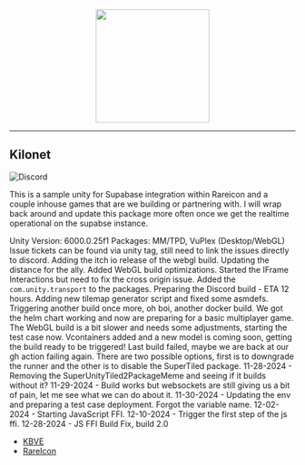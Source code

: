 <center>
<a alt="KBVE Logo" href="https://kbve.com/" target="_blank" rel="noreferrer"><img src="https://raw.githubusercontent.com/KBVE/kbve.com/main/public/assets/img/letter_logo.png" width="200"></a>
</center>

---

## Kilonet

![Discord](https://img.shields.io/discord/342732838598082562?logo=discord)


This is a sample unity for Supabase integration within Rareicon and a couple inhouse games that are we building or partnering with.
I will wrap back around and update this package more often once we get the realtime operational on the supabse instance.

Unity Version: 6000.0.25f1
Packages: MM/TPD, VuPlex (Desktop/WebGL)
Issue tickets can be found via unity tag, still need to link the issues directly to discord.
Adding the itch io release of the webgl build.
Updating the distance for the ally.
Added WebGL build optimizations.
Started the IFrame Interactions but need to fix the cross origin issue.
Added the `com.unity.transport` to the packages.
Preparing the Discord build - ETA 12 hours.
Adding new tilemap generator script and fixed some asmdefs.
Triggering another build once more, oh boi, another docker build.
We got the helm chart working and now are preparing for a basic multiplayer game.
The WebGL build is a bit slower and needs some adjustments, starting the test case now.
Vcontainers added and a new model is coming soon, getting the build ready to be triggered!
Last build failed, maybe we are back at our gh action failing again. There are two possible options, first is to downgrade the runner and the other is to disable the SuperTiled package.
11-28-2024 - Removing the SuperUnityTiled2PackageMeme and seeing if it builds without it?
11-29-2024 - Build works but websockets are still giving us a bit of pain, let me see what we can do about it.
11-30-2024 - Updating the env and preparing a test case deployment. Forgot the variable name.
12-02-2024 - Starting JavaScript FFI.
12-10-2024 - Trigger the first step of the js ffi.
12-28-2024 - JS FFI Build Fix, build 2.0

- [KBVE](https://kbve.com/)
- [RareIcon](https://rareicon.com/)